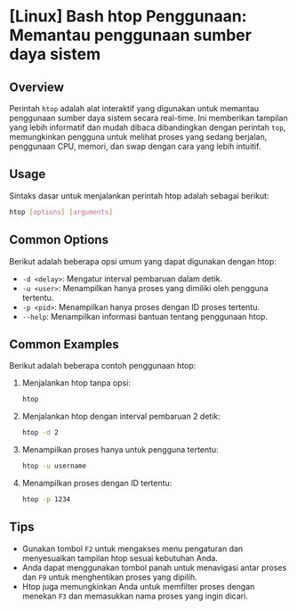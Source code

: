 # [Linux] Bash htop Penggunaan: Memantau penggunaan sumber daya sistem

## Overview
Perintah `htop` adalah alat interaktif yang digunakan untuk memantau penggunaan sumber daya sistem secara real-time. Ini memberikan tampilan yang lebih informatif dan mudah dibaca dibandingkan dengan perintah `top`, memungkinkan pengguna untuk melihat proses yang sedang berjalan, penggunaan CPU, memori, dan swap dengan cara yang lebih intuitif.

## Usage
Sintaks dasar untuk menjalankan perintah htop adalah sebagai berikut:

```bash
htop [options] [arguments]
```

## Common Options
Berikut adalah beberapa opsi umum yang dapat digunakan dengan htop:

- `-d <delay>`: Mengatur interval pembaruan dalam detik.
- `-u <user>`: Menampilkan hanya proses yang dimiliki oleh pengguna tertentu.
- `-p <pid>`: Menampilkan hanya proses dengan ID proses tertentu.
- `--help`: Menampilkan informasi bantuan tentang penggunaan htop.

## Common Examples
Berikut adalah beberapa contoh penggunaan htop:

1. Menjalankan htop tanpa opsi:
   ```bash
   htop
   ```

2. Menjalankan htop dengan interval pembaruan 2 detik:
   ```bash
   htop -d 2
   ```

3. Menampilkan proses hanya untuk pengguna tertentu:
   ```bash
   htop -u username
   ```

4. Menampilkan proses dengan ID tertentu:
   ```bash
   htop -p 1234
   ```

## Tips
- Gunakan tombol `F2` untuk mengakses menu pengaturan dan menyesuaikan tampilan htop sesuai kebutuhan Anda.
- Anda dapat menggunakan tombol panah untuk menavigasi antar proses dan `F9` untuk menghentikan proses yang dipilih.
- Htop juga memungkinkan Anda untuk memfilter proses dengan menekan `F3` dan memasukkan nama proses yang ingin dicari.
